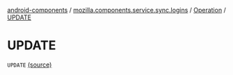 [android-components](../../index.md) / [mozilla.components.service.sync.logins](../index.md) / [Operation](index.md) / [UPDATE](./-u-p-d-a-t-e.md)

# UPDATE

`UPDATE` [(source)](https://github.com/mozilla-mobile/android-components/blob/master/components/service/sync-logins/src/main/java/mozilla/components/service/sync/logins/GeckoLoginStorageDelegate.kt#L23)